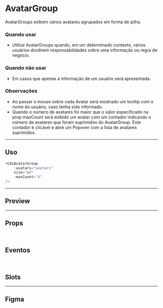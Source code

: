 # AvatarGroup

AvatarGroups exibem vários avatares agrupados em forma de pilha.

### Quando usar

- Utilize AvatarGroups quando, em um determinado contexto, vários usuários dividirem responsabilidades sobre uma informação ou regra de negócio.

### Quando não usar

- Em casos que apenas a informação de um usuário será apresentada.

### Observações

- Ao passar o mouse sobre cada Avatar será mostrado um tooltip com o nome do usuário, caso tenha sido informado.
- Quando o número de avatares foi maior que o valor especificado na prop maxCount será exibido um avatar com um contador indicando o número de avatares que foram suprimidos do AvatarGroup. Este contador é clicável e abre um Popover com a lista de avatares suprimidos.

---

## Uso

```js
<CdsAvatarGroup
	:avatars="avatars"
	size="md"
	:maxCount="4"
/>
```

---

## Preview

<PreviewContainer
	:component="CdsAvatarGroup"
	:events="cdsAvatarGroupEvents"
/>

---

## Props

<APITable
	name="AvatarGroup"
	section="props"
/>
<br />

## Eventos

<APITable
	name="AvatarGroup"
	section="events"
/>
<br />

## Slots

<APITable
	name="AvatarGroup"
	section="slots"
/>

---

## Figma

<FigmaFrame
	src="https://embed.figma.com/design/J5fTswomlHu7RXk1gwbUq6/Cuida?node-id=2040-370&embed-host=share"
/>

<script setup>
import { ref } from 'vue';
import CdsAvatarGroup from '@/components/AvatarGroup.vue';
import APITable from '../../docgen/APITable.vue';
import DemoContainer from '../../docgen/DemoContainer.vue';
import FigmaFrame from '../../docgen/FigmaFrame.vue';

const cdsAvatarGroupEvents = [];
</script>
